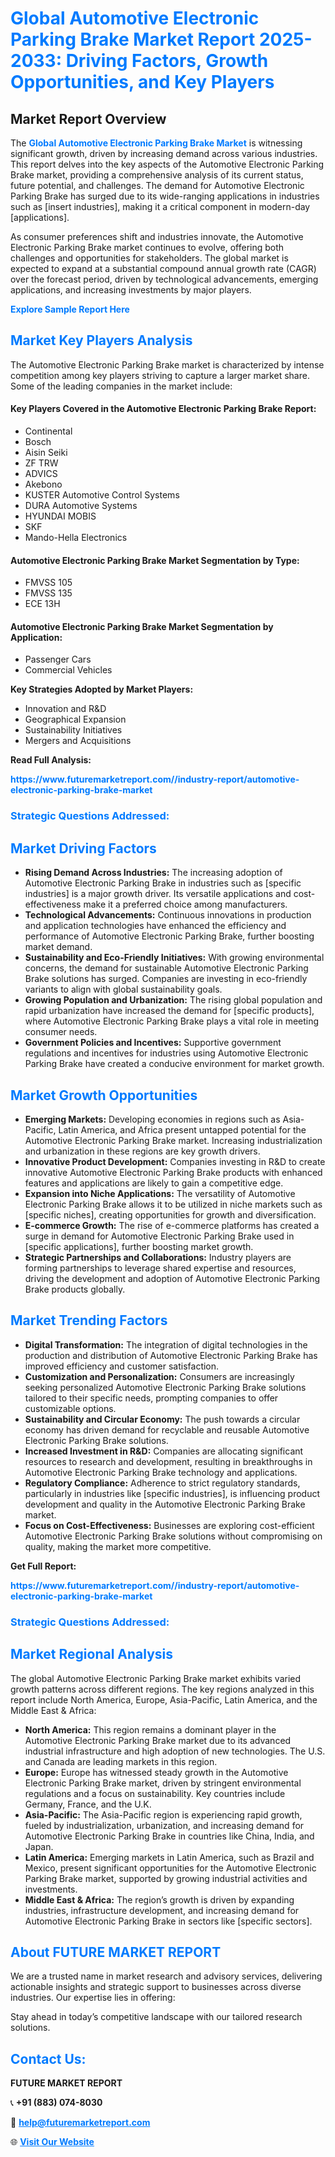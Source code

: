 <h1 style="color: #007BFF;">Global Automotive Electronic Parking Brake Market Report 2025-2033: Driving Factors, Growth Opportunities, and Key Players</h1>

<section id="overview">
<h2>Market Report Overview</h2>
<p>The <a href="https://www.futuremarketreport.com//industry-report/automotive-electronic-parking-brake-market" style="color: #007BFF; text-decoration: none;"><strong>Global Automotive Electronic Parking Brake Market</strong></a> is witnessing significant growth, driven by increasing demand across various industries. This report delves into the key aspects of the Automotive Electronic Parking Brake market, providing a comprehensive analysis of its current status, future potential, and challenges. The demand for Automotive Electronic Parking Brake has surged due to its wide-ranging applications in industries such as [insert industries], making it a critical component in modern-day [applications].</p>
<p>As consumer preferences shift and industries innovate, the Automotive Electronic Parking Brake market continues to evolve, offering both challenges and opportunities for stakeholders. The global market is expected to expand at a substantial compound annual growth rate (CAGR) over the forecast period, driven by technological advancements, emerging applications, and increasing investments by major players.</p>
</section>

<section id="overview">
<p><a href="https://www.futuremarketreport.com//request-sample/reportId=56200" style="color: #007BFF; text-decoration: none;"><strong>Explore Sample Report Here</strong></a></p>
</section>

<section id="key-players">
<h2 style="color: #007BFF;">Market Key Players Analysis</h2>
<p>The Automotive Electronic Parking Brake market is characterized by intense competition among key players striving to capture a larger market share. Some of the leading companies in the market include:</p>
<h4>Key Players Covered in the Automotive Electronic Parking Brake Report:</h4>
<ul><li>Continental</li><li>Bosch</li><li>Aisin Seiki</li><li>ZF TRW</li><li>ADVICS</li><li>Akebono</li><li>KUSTER Automotive Control Systems</li><li>DURA Automotive Systems</li><li>HYUNDAI MOBIS</li><li>SKF</li><li>Mando-Hella Electronics</li></ul>
<h4>Automotive Electronic Parking Brake Market Segmentation by Type:</h4>
<ul><li>FMVSS 105</li><li>FMVSS 135</li><li>ECE 13H</li></ul>

<h4>Automotive Electronic Parking Brake Market Segmentation by Application:</h4>
<ul><li>Passenger Cars</li><li>Commercial Vehicles</li></ul>
<p><strong>Key Strategies Adopted by Market Players:</strong></p>
<ul>
<li>Innovation and R&D</li>
<li>Geographical Expansion</li>
<li>Sustainability Initiatives</li>
<li>Mergers and Acquisitions</li>
</ul>
</section>

<section>
<p><strong>Read Full Analysis: </strong></p><a href="https://www.futuremarketreport.com//industry-report/automotive-electronic-parking-brake-market" style="color: #007BFF; text-decoration: none;"><strong>https://www.futuremarketreport.com//industry-report/automotive-electronic-parking-brake-market</strong></a>
<h3 style="color: #007BFF;">Strategic Questions Addressed:</h3>
</section>

<section id="driving-factors">
<h2 style="color: #007BFF;">Market Driving Factors</h2>
<ul>
<li><strong>Rising Demand Across Industries:</strong> The increasing adoption of Automotive Electronic Parking Brake in industries such as [specific industries] is a major growth driver. Its versatile applications and cost-effectiveness make it a preferred choice among manufacturers.</li>
<li><strong>Technological Advancements:</strong> Continuous innovations in production and application technologies have enhanced the efficiency and performance of Automotive Electronic Parking Brake, further boosting market demand.</li>
<li><strong>Sustainability and Eco-Friendly Initiatives:</strong> With growing environmental concerns, the demand for sustainable Automotive Electronic Parking Brake solutions has surged. Companies are investing in eco-friendly variants to align with global sustainability goals.</li>
<li><strong>Growing Population and Urbanization:</strong> The rising global population and rapid urbanization have increased the demand for [specific products], where Automotive Electronic Parking Brake plays a vital role in meeting consumer needs.</li>
<li><strong>Government Policies and Incentives:</strong> Supportive government regulations and incentives for industries using Automotive Electronic Parking Brake have created a conducive environment for market growth.</li>
</ul>
</section>

<section id="growth-opportunities">
<h2 style="color: #007BFF;">Market Growth Opportunities</h2>
<ul>
<li><strong>Emerging Markets:</strong> Developing economies in regions such as Asia-Pacific, Latin America, and Africa present untapped potential for the Automotive Electronic Parking Brake market. Increasing industrialization and urbanization in these regions are key growth drivers.</li>
<li><strong>Innovative Product Development:</strong> Companies investing in R&D to create innovative Automotive Electronic Parking Brake products with enhanced features and applications are likely to gain a competitive edge.</li>
<li><strong>Expansion into Niche Applications:</strong> The versatility of Automotive Electronic Parking Brake allows it to be utilized in niche markets such as [specific niches], creating opportunities for growth and diversification.</li>
<li><strong>E-commerce Growth:</strong> The rise of e-commerce platforms has created a surge in demand for Automotive Electronic Parking Brake used in [specific applications], further boosting market growth.</li>
<li><strong>Strategic Partnerships and Collaborations:</strong> Industry players are forming partnerships to leverage shared expertise and resources, driving the development and adoption of Automotive Electronic Parking Brake products globally.</li>
</ul>
</section>

<section id="trending-factors">
<h2 style="color: #007BFF;">Market Trending Factors</h2>
<ul>
<li><strong>Digital Transformation:</strong> The integration of digital technologies in the production and distribution of Automotive Electronic Parking Brake has improved efficiency and customer satisfaction.</li>
<li><strong>Customization and Personalization:</strong> Consumers are increasingly seeking personalized Automotive Electronic Parking Brake solutions tailored to their specific needs, prompting companies to offer customizable options.</li>
<li><strong>Sustainability and Circular Economy:</strong> The push towards a circular economy has driven demand for recyclable and reusable Automotive Electronic Parking Brake solutions.</li>
<li><strong>Increased Investment in R&D:</strong> Companies are allocating significant resources to research and development, resulting in breakthroughs in Automotive Electronic Parking Brake technology and applications.</li>
<li><strong>Regulatory Compliance:</strong> Adherence to strict regulatory standards, particularly in industries like [specific industries], is influencing product development and quality in the Automotive Electronic Parking Brake market.</li>
<li><strong>Focus on Cost-Effectiveness:</strong> Businesses are exploring cost-efficient Automotive Electronic Parking Brake solutions without compromising on quality, making the market more competitive.</li>
</ul>
</section>

<section>
<p><strong>Get Full Report: </strong></p><a href="https://www.futuremarketreport.com//industry-report/automotive-electronic-parking-brake-market" style="color: #007BFF; text-decoration: none;"><strong>https://www.futuremarketreport.com//industry-report/automotive-electronic-parking-brake-market</strong></a>
<h3 style="color: #007BFF;">Strategic Questions Addressed:</h3>
</section>


<section id="regional-analysis">
<h2 style="color: #007BFF;">Market Regional Analysis</h2>
<p>The global Automotive Electronic Parking Brake market exhibits varied growth patterns across different regions. The key regions analyzed in this report include North America, Europe, Asia-Pacific, Latin America, and the Middle East & Africa:</p>
<ul>
<li><strong>North America:</strong> This region remains a dominant player in the Automotive Electronic Parking Brake market due to its advanced industrial infrastructure and high adoption of new technologies. The U.S. and Canada are leading markets in this region.</li>
<li><strong>Europe:</strong> Europe has witnessed steady growth in the Automotive Electronic Parking Brake market, driven by stringent environmental regulations and a focus on sustainability. Key countries include Germany, France, and the U.K.</li>
<li><strong>Asia-Pacific:</strong> The Asia-Pacific region is experiencing rapid growth, fueled by industrialization, urbanization, and increasing demand for Automotive Electronic Parking Brake in countries like China, India, and Japan.</li>
<li><strong>Latin America:</strong> Emerging markets in Latin America, such as Brazil and Mexico, present significant opportunities for the Automotive Electronic Parking Brake market, supported by growing industrial activities and investments.</li>
<li><strong>Middle East & Africa:</strong> The region’s growth is driven by expanding industries, infrastructure development, and increasing demand for Automotive Electronic Parking Brake in sectors like [specific sectors].</li>
</ul>
</section>

<footer>
<h2 style="color: #007BFF;">About FUTURE MARKET REPORT</h2>
<p>We are a trusted name in market research and advisory services, delivering actionable insights and strategic support to businesses across diverse industries. Our expertise lies in offering:</p>

<p>Stay ahead in today’s competitive landscape with our tailored research solutions.</p>

<h2 style="color: #007BFF;">Contact Us:</h2>
<p><strong>FUTURE MARKET REPORT</strong></p>
<p>📞 <strong>+91 (883) 074-8030</strong></p>
<p>📧 <strong><a href="mailto:help@futuremarketreport.com" style="color: #007BFF;">help@futuremarketreport.com</a></strong></p>
<p>🌐 <strong><a href="https://www.futuremarketreport.com/" style="color: #007BFF;">Visit Our Website</a></strong></p>
</footer>